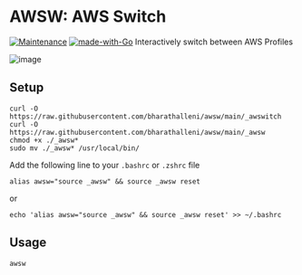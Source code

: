 # AWSW: AWS Switch
[![Maintenance](https://img.shields.io/badge/Maintained%3F-yes-green.svg)]() [![made-with-Go](https://img.shields.io/badge/Made%20with-Go-1f425f.svg)](http://golang.org)
Interactively switch between AWS Profiles

![image](https://user-images.githubusercontent.com/12487206/121818691-4f2e3d80-cca6-11eb-98c6-2e522b8f4025.png)


## Setup

    curl -O https://raw.githubusercontent.com/bharathalleni/awsw/main/_awswitch
    curl -O https://raw.githubusercontent.com/bharathalleni/awsw/main/_awsw
    chmod +x ./_awsw*
    sudo mv ./_awsw* /usr/local/bin/

Add the following line to your `.bashrc` or `.zshrc` file

    alias awsw="source _awsw" && source _awsw reset
or

    echo 'alias awsw="source _awsw" && source _awsw reset' >> ~/.bashrc
## Usage

    awsw

